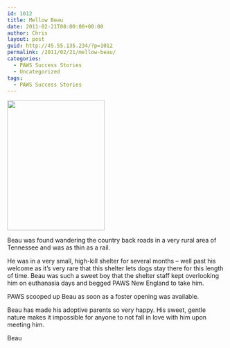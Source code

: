 ```yaml
---
id: 1012
title: Mellow Beau
date: 2011-02-21T08:00:00+00:00
author: Chris
layout: post
guid: http://45.55.135.234/?p=1012
permalink: /2011/02/21/mellow-beau/
categories:
  - PAWS Success Stories
  - Uncategorized
tags:
  - PAWS Success Stories
---
```

<img src="https://pawsnewengland.com/wp-content/uploads/2011/02/IMG_1336-225x300.jpg" alt="" title="Beau 1" width="225" height="300" class="alignleft size-medium wp-image-1013" />

Beau was found wandering the country back roads in a very rural area of Tennessee and was as thin as a rail.

He was in a very small, high-kill shelter for several months &#8211; well past his welcome as it&#8217;s very rare that this shelter lets dogs stay there for this length of time. Beau was such a sweet boy that the shelter staff kept overlooking him on euthanasia days and begged PAWS New England to take him.

PAWS scooped up Beau as soon as a foster opening was available. 

Beau has made his adoptive parents so very happy. His sweet, gentle nature makes it impossible for anyone to not fall in love with him upon meeting him.

Beau